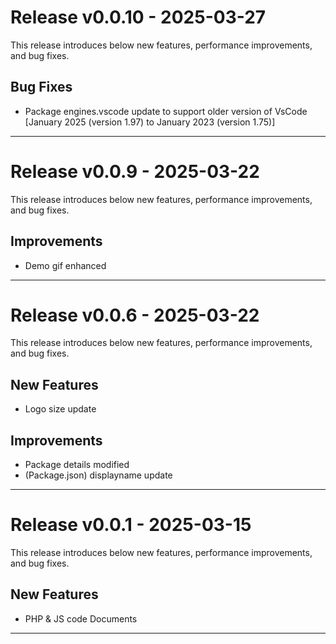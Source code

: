 # Release v0.0.10 - 2025-03-27

This release introduces below new features, performance improvements, and bug fixes.

## Bug Fixes
- Package engines.vscode update to support older version of VsCode [January 2025 (version 1.97) to January 2023 (version 1.75)]

---

# Release v0.0.9 - 2025-03-22

This release introduces below new features, performance improvements, and bug fixes.

## Improvements
- Demo gif enhanced

---

# Release v0.0.6 - 2025-03-22

This release introduces below new features, performance improvements, and bug fixes.

## New Features
- Logo size update

## Improvements
- Package details modified
- (Package.json) displayname update

---

# Release v0.0.1 - 2025-03-15

This release introduces below new features, performance improvements, and bug fixes.

## New Features
- PHP & JS code Documents 

---

